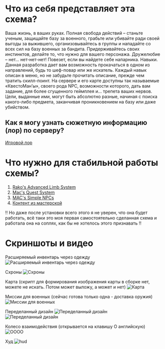 # Что из себя представляет эта схема?

Ваша жизнь, в ваших руках. Полная свобода действий – станьте ученым, защищайте базу за военного, грабьте или убивайте ради своей выгоды за выжившего, организовывайтесь в группы и нападайте со всех сил на базу военных за бандита. Придерживайтесь своих инстинктов, делайте то, что нужно для вашего персонажа. Дружелюбие – нет… нет-нет-нет! Повезет, если вы найдете себе напарника.
Навыки. Данная разработка дает вам возможность прокачаться в одном из направлений, будь то шеф-повар или же искатель. Каждый навык описан в меню, но не забудьте прочитать описание, прежде чем тратить скилл-поинт.
На сервере и его карте доступны так называемые «КвестоМан’ы», своего рода NPC, возможности которого, дать вам задание, для более сгущенного геймплея и… трепета ваших нервов. Цели, выданные ими, могут быть абсолютно разные, начиная с поиска какого-либо предмета, заканчивая проникновением на базу или даже убийством.

## Как я могу узнать сюжетную информацию (лор) по серверу?
[Игровой лор](https://g-vector.xyz/index.php?threads/2082/)

# Что нужно для стабильной работы схемы?
1. [Rako's Advanced Limb System](https://www.gmodstore.com/market/view/rako-s-advanced-limb-system-advanced-health-bleeding-concussions-more-1)
2. [Mac's Quest System](https://www.gmodstore.com/market/view/7669)
3. [MAC's Simple NPCs](https://www.gmodstore.com/market/view/mac-s-simple-npcs)
4. [Контент из мастерской](https://steamcommunity.com/sharedfiles/filedetails/?id=2449682937)

:bangbang: Но даже после установки всего этого я не уверен, что она будет работать, всё таки это моя первая самостоятельно сделанная схема и работала она на соплях, как бы не хотелось этого признавать :bangbang:

# Скриншоты и видео
Расширяемый инвентарь через одежду
![Расширяемый инвентарь через одежду](https://i.imgur.com/XiVd2l7.png)

Схроны
![Схроны](https://i.imgur.com/iwYQrRZ.png)

Карта (скрипт для формирования изображения карты в сборке нет, можете не искать. Потом может выложу, а может и нет)
![Карта](https://i.imgur.com/8ltw0gM.png)

Миссии для военных (сейчас готова только одна - доставка оружия)
![Миссии для военных](https://i.imgur.com/hGz5obN.png)

Переделанный дизайн
![Переделанный дизайн](https://i.imgur.com/GuDl5PU.png)
![Переделанный дизайн](https://i.imgur.com/XRVsOXr.png)

Колесо взаимодействия (открывается на клавишу O английскую)
![OOOO](https://i.imgur.com/u2vKLbo.png)

Худ
![hud](https://i.imgur.com/P6a2gWz.png)
